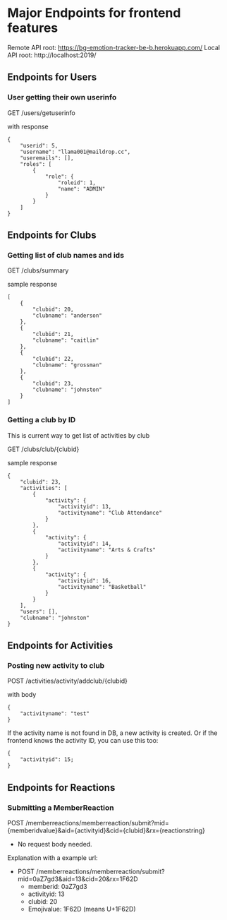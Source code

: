 # Major Endpoints for frontend features 


Remote API root: https://bg-emotion-tracker-be-b.herokuapp.com/
Local API root: http://localhost:2019/

## Endpoints for Users
### User getting their own userinfo

GET /users/getuserinfo

with response
```
{
    "userid": 5,
    "username": "llama001@maildrop.cc",
    "useremails": [],
    "roles": [
        {
            "role": {
                "roleid": 1,
                "name": "ADMIN"
            }
        }
    ]
}
```


## Endpoints for Clubs
### Getting list of club names and ids
GET /clubs/summary

sample response
```
[
    {
        "clubid": 20,
        "clubname": "anderson"
    },
    {
        "clubid": 21,
        "clubname": "caitlin"
    },
    {
        "clubid": 22,
        "clubname": "grossman"
    },
    {
        "clubid": 23,
        "clubname": "johnston"
    }
]
```

### Getting a club by ID
This is current way to get list of activities by club

GET /clubs/club/{clubid}

sample response
```
{
    "clubid": 23,
    "activities": [
        {
            "activity": {
                "activityid": 13,
                "activityname": "Club Attendance"
            }
        },
        {
            "activity": {
                "activityid": 14,
                "activityname": "Arts & Crafts"
            }
        },
        {
            "activity": {
                "activityid": 16,
                "activityname": "Basketball"
            }
        }
    ],
    "users": [],
    "clubname": "johnston"
}
```



##  Endpoints for Activities
### Posting new activity to club

POST /activities/activity/addclub/{clubid}

with body
```
{
    "activityname": "test"
}
```
If the activity name is not found in DB, a new activity is created.
Or if the frontend knows the activity ID, you can use this too:
```
{
    "activityid": 15;
}
```




## Endpoints for Reactions

### Submitting a MemberReaction

POST /memberreactions/memberreaction/submit?mid={memberidvalue}&aid={activityid}&cid={clubid}&rx={reactionstring}

- No request body needed.

Explanation with a example url:
- POST /memberreactions/memberreaction/submit?mid=0aZ7gd3&aid=13&cid=20&rx=1F62D
    - memberid: 0aZ7gd3
    - activityid: 13
    - clubid: 20
    - Emojivalue: 1F62D (means U+1F62D)

